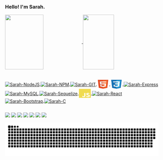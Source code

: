 ### Hello! I'm Sarah.

 <div width="100%">
  <a href="https://github.com/petrucc1">
  <img height="180em" width="50%" align="center" src="https://github-readme-stats.vercel.app/api?username=petrucc1&show_icons=true&theme=codeSTACKr"/>
  <img height="180em" width="45%" align="center" src="https://github-readme-stats.vercel.app/api/top-langs/?username=petrucc1&layout=compact&theme=codeSTACKr"/>
  <img width="50%" "https://github-readme-stats.vercel.app/api/pin/?username=petrucc1&repo=ticketMusic&theme=codeSTACKr"/>
  
</div>
  <div style="display: inline_block"><br>
  <img align="center" alt="Sarah-NodeJS" height="30" width="40" src="https://cdn.jsdelivr.net/gh/devicons/devicon/icons/nodejs/nodejs-original.svg">
  <img align="center" alt="Sarah-NPM" height="30" width="40" src="https://cdn.jsdelivr.net/gh/devicons/devicon/icons/npm/npm-original-wordmark.svg">
  <img align="center" alt="Sarah-GIT" height="30" width="40" src="https://cdn.jsdelivr.net/gh/devicons/devicon/icons/git/git-original.svg">
  <img align="center" alt="Sarah-HTML" height="30" width="40" src="https://raw.githubusercontent.com/devicons/devicon/master/icons/html5/html5-original.svg">
  <img align="center" alt="Sarah-CSS" height="30" width="40" src="https://raw.githubusercontent.com/devicons/devicon/master/icons/css3/css3-original.svg">
  <img align="center" alt="Sarah-Express" height="30" width="40" src="https://cdn.jsdelivr.net/gh/devicons/devicon/icons/express/express-original.svg">
  <img align="center" alt="Sarah-MySQL" height="30" width="40" src="https://cdn.jsdelivr.net/gh/devicons/devicon/icons/mysql/mysql-original.svg">
  <img align="center" alt="Sarah-Sequelize" height="30" width="40" src="https://cdn.jsdelivr.net/gh/devicons/devicon/icons/sequelize/sequelize-original.svg">
  <img align="center" alt="Sarah-JS" height="30" width="40" src="https://raw.githubusercontent.com/devicons/devicon/master/icons/javascript/javascript-plain.svg">
  <img align="center" alt="Sarah-React" height="30" width="40" src="https://cdn.jsdelivr.net/gh/devicons/devicon/icons/react/react-original.svg">
  <img align="center" alt="Sarah-Bootstrap" height="30" width="40" src="https://cdn.jsdelivr.net/gh/devicons/devicon/icons/bootstrap/bootstrap-original.svg">
  <img align="center" alt="Sarah-C" height="30" width="40" src="https://cdn.jsdelivr.net/gh/devicons/devicon/icons/c/c-original.svg">
</div>

  ##
 
<div>
 <a href="https://wa.me/5511934055757" target="_blank"> <img src="https://img.shields.io/badge/WhatsApp-25D366?style=for-the-badge&logo=whatsapp&logoColor=white" target="_blank"></a>
 <a href="https://codepen.io/srh_petrucci" target="_blank"> <img src="https://img.shields.io/badge/Codepen-000000?style=for-the-badge&logo=codepen&logoColor=white" target="_blank"></a>
  <a href="mailto:petrucci_@outlook.com.br" target="_blank"><img src="https://img.shields.io/badge/Microsoft_Outlook-0078D4?style=for-the-badge&logo=microsoft-outlook&logoColor=white" target="_blank"></a>
  <a href="https://www.linkedin.com/in/sarah-petrucci-a694671b5/" target="_blank"><img src="https://img.shields.io/badge/-LinkedIn-%230077B5?style=for-the-badge&logo=linkedin&logoColor=white" target="_blank"></a>
 <a href="https://medium.com/@petrucci_" target="_blank"> <img src="https://img.shields.io/badge/Medium-12100E?style=for-the-badge&logo=medium&logoColor=white" target="_blank"></a>
  <a href="https://www.freecodecamp.org/petrucc1" target="_blank"> <img src="https://img.shields.io/badge/Freecodecamp-%23123.svg?&style=for-the-badge&logo=freecodecamp&logoColor=green" target="_blank"></a>
  <a href="https://leetcode.com/petrucc1/" target="_blank"> <img src="https://img.shields.io/badge/LeetCode-000000?style=for-the-badge&logo=LeetCode&logoColor=#d16c06" target="_blank"></a>
<!--   <a href="" target="_blank"> <img src="" target="_blank"></a> -->
 
  ![Snake animation](https://github.com/petrucc1/petrucc1/blob/output/github-contribution-grid-snake.svg)
 
</div>
